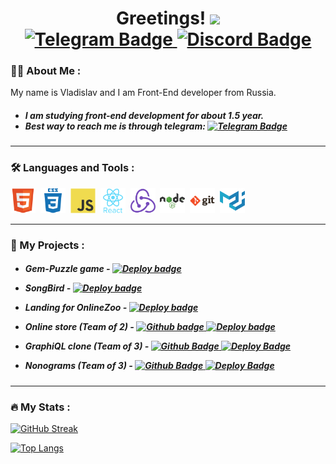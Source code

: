 <div align="center" id="badges">
  <h1>
  <span>Greetings!</span>
  <img src="https://media.giphy.com/media/hvRJCLFzcasrR4ia7z/giphy.gif" width="30px"/>
    <br>
  <a href="https://t.me/Liester">
    <img src="https://img.shields.io/badge/Telegram-2CA5E0?&logo=telegram&logoColor=white" alt="Telegram Badge"/>
  </a>
  <a href="https://discordapp.com/users/254993193844736000">
    <img src="https://img.shields.io/badge/Discord-5865f2?logo=discord&logoColor=white" alt="Discord Badge"/>
  </a>
  </h1>
</div>

### :man_technologist: About Me :
My name is Vladislav and I am Front-End developer from Russia.

<h5>

- I am studying front-end development for about 1.5 year.
- Best way to reach me is through telegram:
  <a href="https://t.me/Liester">
    <img src="https://img.shields.io/badge/@Liester-2CA5E0?&logo=telegram&logoColor=white" alt="Telegram Badge"/>
  </a>

</h5>

---

### :hammer_and_wrench: Languages and Tools :
<div>
  <img src="https://github.com/devicons/devicon/blob/master/icons/html5/html5-original.svg" title="HTML5" alt="HTML" width="40" height="40"/>&nbsp;
  <img src="https://github.com/devicons/devicon/blob/master/icons/css3/css3-plain-wordmark.svg"  title="CSS3" alt="CSS" width="40" height="40"/>&nbsp;
  <img src="https://github.com/devicons/devicon/blob/master/icons/javascript/javascript-original.svg" title="JavaScript" alt="JavaScript" width="40" height="40"/>&nbsp;
  <img src="https://github.com/devicons/devicon/blob/master/icons/react/react-original-wordmark.svg" title="React" alt="React" width="40" height="40"/>&nbsp;
  <img src="https://github.com/devicons/devicon/blob/master/icons/redux/redux-original.svg" title="Redux" alt="Redux " width="40" height="40"/>&nbsp;
  <img src="https://github.com/devicons/devicon/blob/master/icons/nodejs/nodejs-original-wordmark.svg" title="NodeJS" alt="NodeJS" width="40" height="40"/>&nbsp;
  <img src="https://github.com/devicons/devicon/blob/master/icons/git/git-original-wordmark.svg" title="Git" alt="Git" width="40" height="40"/>&nbsp;
  <img src="https://github.com/devicons/devicon/blob/master/icons/materialui/materialui-original.svg" title="Material UI" alt="Material UI" width="40" height="40"/>&nbsp;
</div>

---

### :briefcase: My Projects :
<h5>
  
- Gem-Puzzle game - 
  <a href="https://rolling-scopes-school.github.io/liestreadt-JSFE2022Q3/gem-puzzle/">
    <img src="https://img.shields.io/badge/Deploy-purple" alt="Deploy badge"/>
  </a>

- SongBird - 
  <a href="https://rolling-scopes-school.github.io/liestreadt-JSFE2022Q3/song-bird/pages/start/index.html">
    <img src="https://img.shields.io/badge/Deploy-purple" alt="Deploy badge"/>
  </a>

- Landing for OnlineZoo - 
  <a href="https://rolling-scopes-school.github.io/liestreadt-JSFE2022Q3/online-zoo/pages/main/index.html">
    <img src="https://img.shields.io/badge/Deploy-purple" alt="Deploy badge"/>
  </a>

- Online store (Team of 2) - 
  <a href="https://github.com/liestreadt/online-store/pull/66">
    <img src="https://img.shields.io/badge/GitHub-grey" alt="Github badge"/>
  </a>
  <a href="https://liestreadt.github.io/online-store/">
    <img src="https://img.shields.io/badge/Deploy-purple" alt="Deploy badge"/>
  </a>

- GraphiQL clone (Team of 3) - 
  <a href="https://github.com/Dmitruk89/graphiql-app/pull/90">
    <img src="https://img.shields.io/badge/GitHub-grey" alt="Github Badge"/>
  </a>
  <a href="https://deploy-preview-90--rss-graphiql-clone.netlify.app/">
    <img src="https://img.shields.io/badge/Deploy-purple" alt="Deploy Badge"/>
  </a>

- Nonograms (Team of 3) - 
  <a href="https://github.com/neemkashu/rs-clone/pull/45">
    <img src="https://img.shields.io/badge/GitHub-grey" alt="Github Badge"/>
  </a>
  <a href="https://nlb-rs-nonogram.netlify.app/">
    <img src="https://img.shields.io/badge/Deploy-purple" alt="Deploy Badge"/>
  </a>
  </h2>

---

### :fire: My Stats :
[![GitHub Streak](http://github-readme-streak-stats.herokuapp.com?user=liestreadt&theme=dark&background=000000)](https://git.io/streak-stats)

[![Top Langs](https://github-readme-stats.vercel.app/api/top-langs/?username=liestreadt&layout=compact&theme=vision-friendly-dark)](https://github.com/anuraghazra/github-readme-stats)

